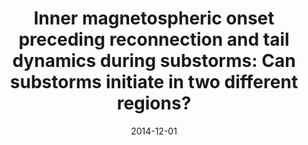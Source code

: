 ---
title: "Inner magnetospheric onset preceding reconnection and tail dynamics during substorms: Can substorms initiate in two different regions?"
collection: publications
permalink: /publication/2014-12-01-Murphy_c
excerpt: ' '
date: 2014-12-01
venue: 'Journal of Geophysical Research: Space Physics'
paperurl: 'https://doi.org/10.1002/2014JA019795'
citation: 'Murphy, K. R., Mann, I. R., Rae, I. J., Walsh, A. P., &amp; Frey, H. U. (2014). Inner magnetospheric onset preceding reconnection and tail dynamics during substorms: Can substorms initiate in two different regions? Journal of Geophysical Research: Space Physics, 119(12), 9684-9701. '
---